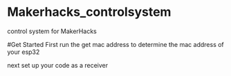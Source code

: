 # Makerhacks_controlsystem
control system for MakerHacks

#Get Started
First run the get mac address to determine the mac address of your esp32

next set up your code as a receiver
